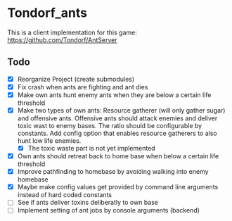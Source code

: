 # Tondorf_ants

This is a client implementation for this game: https://github.com/Tondorf/AntServer

## Todo

- [X] Reorganize Project (create submodules)
- [X] Fix crash when ants are fighting and ant dies
- [X] Make own ants hunt enemy ants when they are below a certain life threshold 
- [X] Make two types of own ants: Resource gatherer (will only gather sugar) and offensive ants. Offensive ants should attack enemies and deliver toxic wast to enemy bases. The ratio should be configurable by constants. Add config option that enables resource gatherers to also hunt low life enemies.
    - [X] The toxic waste part is not yet implemented
- [X] Own ants should retreat back to home base when below a certain life threshold
- [X] Improve pathfinding to homebase by avoiding walking into enemy homebase
- [X] Maybe make config values get provided by command line arguments instead of hard coded constants
- [ ] See if ants deliver toxins deliberatly to own base
- [ ] Implement setting of ant jobs by console arguments (backend)
